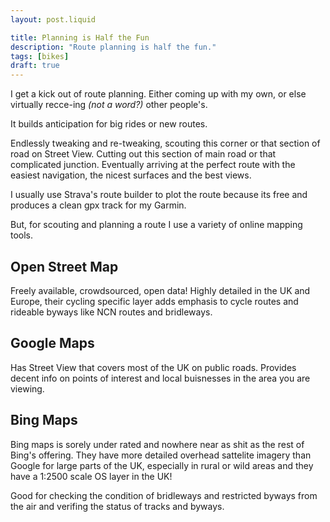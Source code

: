 ```yaml
---
layout: post.liquid

title: Planning is Half the Fun
description: "Route planning is half the fun."
tags: [bikes]
draft: true
---
```


I get a kick out of route planning. 
Either coming up with my own, or else virtually recce-ing *(not a word?)* other people's.

It builds anticipation for big rides or new routes.

Endlessly tweaking and re-tweaking, scouting this corner or that section of road on Street View. Cutting out this section of main road or that complicated junction. Eventually arriving at the perfect route with the easiest navigation, the nicest surfaces and the best views. 

I usually use Strava's route builder to plot the route because its free and produces a clean gpx track for my Garmin.

But, for scouting and planning a route I use a variety of online mapping tools.

## Open Street Map

Freely available, crowdsourced, open data! Highly detailed in the UK and Europe, their cycling specific layer adds emphasis to cycle routes and rideable byways like NCN routes and bridleways.

## Google Maps

Has Street View that covers most of the UK on public roads. Provides decent info on points of interest and local buisnesses in the area you are viewing.

## Bing Maps

Bing maps is sorely under rated and nowhere near as shit as the rest of Bing's offering. They have more detailed overhead sattelite imagery than Google for large parts of the UK, especially in rural or wild areas and they have a 1:2500 scale OS layer in the UK!

Good for checking the condition of bridleways and restricted byways from the air and verifing the status of tracks and byways.
